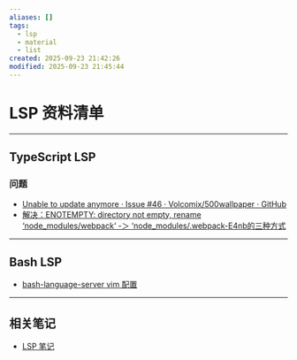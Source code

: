 ```yaml
---
aliases: []
tags:
  - lsp
  - material
  - list
created: 2025-09-23 21:42:26
modified: 2025-09-23 21:45:44
---
```


# LSP 资料清单

---

## TypeScript LSP

### 问题

* [Unable to update anymore · Issue #46 · Volcomix/500wallpaper · GitHub](https://github.com/Volcomix/500wallpaper/issues/46)
* [解决：ENOTEMPTY: directory not empty, rename ‘node_modules/webpack‘ -＞ ‘node_modules/.webpack-E4nb的三种方式](https://blog.csdn.net/weixin_43405300/article/details/131551355)

---

## Bash LSP

* [bash-language-server vim 配置](https://github.com/bash-lsp/bash-language-server#vim)

---

## 相关笔记

* [LSP 笔记](LSP_Note.md)